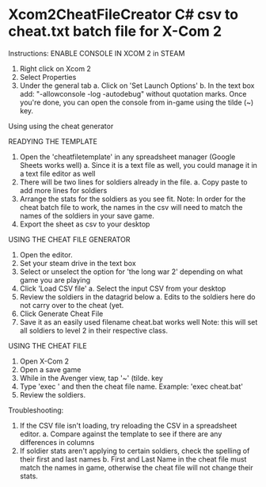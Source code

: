 # Xcom2CheatFileCreator C# csv to cheat.txt batch file for X-Com 2

Instructions:
ENABLE CONSOLE IN XCOM 2 in STEAM 
1. Right click on Xcom 2
2. Select Properties
3. Under the general tab 
  a. Click on 'Set Launch Options'
  b. In the text box add: "-allowconsole -log -autodebug" without quotation marks. 
Once you're done, you can open the console from in-game using the tilde (~) key.

Using using the cheat generator


READYING THE TEMPLATE

1. Open the 'cheatfiletemplate' in any spreadsheet manager (Google Sheets works well)
  a. Since it is a text file as well, you could manage it in a text file editor as well
2. There will be two lines for soldiers already in the file. 
  a. Copy paste to add more lines for soldiers
3. Arrange the stats for the soldiers as you see fit.
Note: In order for the cheat batch file to work, the names in the csv will need to match the names of the soldiers in your save game.
4. Export the sheet as csv to your desktop

USING THE CHEAT FILE GENERATOR

1. Open the editor.
2. Set your steam drive in the text box
3. Select or unselect the option for 'the long war 2' depending on what game you are playing
4. Click 'Load CSV file' 
  a. Select the input CSV from your desktop
5. Review the soldiers in the datagrid below
  a. Edits to the soldiers here do not carry over to the cheat (yet.
6. Click Generate Cheat File
7. Save it as an easily used filename cheat.bat works well
Note: this will set all soldiers to level 2 in their respective class.

USING THE CHEAT FILE

1. Open X-Com 2
2. Open a save game
3. While in the Avenger view, tap '~' (tilde. key
4. Type 'exec ' and then the cheat file name. Example: 'exec cheat.bat'
5. Review the soldiers.

Troubleshooting:

1. If the CSV file isn't loading, try reloading the CSV in a spreadsheet editor. 
  a. Compare against the template to see if there are any differences in columns
2. If soldier stats aren't applying to certain soldiers, check the spelling of their first and last names
  b. First and Last Name in the cheat file must match the names in game, otherwise the cheat file will not change their stats.
  
